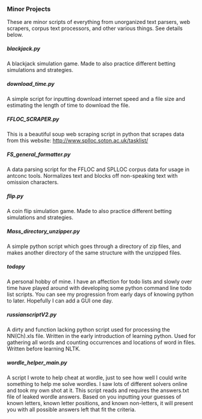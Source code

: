### Minor Projects
These are minor scripts of everything from unorganized text parsers, web scrapers, corpus text processors, and other various things.  See details below.

##### blackjack.py
A blackjack simulation game.  Made to also practice different betting simulations and strategies.

##### download_time.py
A simple script for inputting download internet speed and a file size and estimating the length of time to download the file.

##### FFLOC_SCRAPER.py
This is a beautiful soup web scraping script in python that scrapes data from this website: http://www.splloc.soton.ac.uk/tasklist/

##### FS_general_formatter.py
A data parsing script for the FFLOC and SPLLOC corpus data for usage in antconc tools.  Normalizes text and blocks off non-speaking text with omission characters.

##### flip.py
A coin flip simulation game.  Made to also practice different betting simulations and strategies.

##### Mass_directory_unzipper.py
A simple python script which goes through a directory of zip files, and makes another directory of the same structure with the unzipped files.

##### todopy
A personal hobby of mine. I have an affection for todo lists and slowly over time have played around with developing some python command line todo list scripts.  You can see my progression from early days of knowing python to later. Hopefully I can add a GUI one day.

##### russianscriptV2.py
A dirty and function lacking python script used for processing the NN(Ch).xls file.  Written in the early introduction of learning python.  Used for gathering all words and counting occurrences and locations of word in files.  Written before learning NLTK.

##### wordle_helper_main.py
A script I wrote to help cheat at wordle, just to see how well I could write something to help me solve wordles.  I saw lots of different solvers online and took my own shot at it.  This script reads and requires the answers.txt file of leaked wordle answers. Based on you inputting your guesses of known letters, known letter positions, and known non-letters, it will present you with all possible answers left that fit the criteria.
